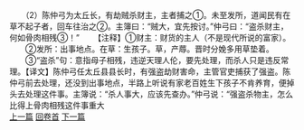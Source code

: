 　　（2）陈仲弓为太丘长，有劫贼杀财主，主者捕之①。未至发所，道闻民有在草不起子者，回车往治之②。主簿曰：“贼大，宜先按讨。”仲弓曰：“盗杀财主，何如骨肉相残③！”
　　【注释】①财主：财货的主人（不是现代所说的富家）。
　　②发所：出事地点。在草：生孩子。草，产蓐。晋时分娩多用草垫着。
　　③“盗杀”句：意指母子相残，违逆天理人伦，要先处理，而杀人只是违反常理。【译文】陈仲弓任太丘县县长时，有强盗劫财害命，主管官吏捕获了强盗。陈仲弓前去处理，还没到出事地点，半路上听说有家老百姓生下孩子不肯养育，便掉头去处理这件事。主簿说：“杀人事大，应该先查办。”仲弓说：“强盗杀物主，怎么比得上骨肉相残这件事重大
<br>[上一篇](03_01) [回卷首](03_00) [下一篇](03_03)
